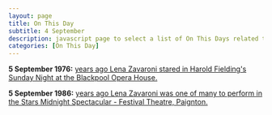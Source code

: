 ```yaml
---
layout: page
title: On This Day
subtitle: 4 September
description: javascript page to select a list of On This Days related to Lena Zavaroni.
categories: [On This Day]
---
```


**5 September 1976:**
[<span id="age1"></span> years ago Lena Zavaroni stared in Harold Fielding's Sunday Night at the Blackpool Opera House.](/theatre/harold%20fielding/blackpool%20opera%20house/1976/09/05/harold-fieldings-sunday-night-at-the-blackpool-opera-house.html)

**5 September 1986:**
[<span id="age2"></span> years ago Lena Zavaroni was one of many to perform in the Stars Midnight Spectacular - Festival Theatre, Paignton.](/theatre/1986/09/05/stars-midnight-spectacular.html)

<!-- Script for calculating number of years ago -->
<script>
var dob = '19760905';
var year = Number(dob.substr(0, 4));
var month = Number(dob.substr(4, 2)) - 1;
var day = Number(dob.substr(6, 2));
var today = new Date();
var age1 = today.getFullYear() - year;
if (today.getMonth() < month || (today.getMonth() == month && today.getDate() < day)) {
age1--;
}
document.getElementById("age1").innerHTML=age1;

var dob = '19860905';
var year = Number(dob.substr(0, 4));
var month = Number(dob.substr(4, 2)) - 1;
var day = Number(dob.substr(6, 2));
var today = new Date();
var age2 = today.getFullYear() - year;
if (today.getMonth() < month || (today.getMonth() == month && today.getDate() < day)) {
age2--;
}
document.getElementById("age2").innerHTML=age2;
</script>
